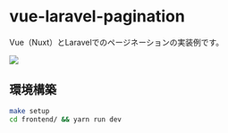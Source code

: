 # vue-laravel-pagination

Vue（Nuxt）とLaravelでのページネーションの実装例です。

![](https://i.gyazo.com/3dba8b2c9083edc5648d0054dee5ea3e.gif)

## 環境構築

```bash
make setup
cd frontend/ && yarn run dev
```
